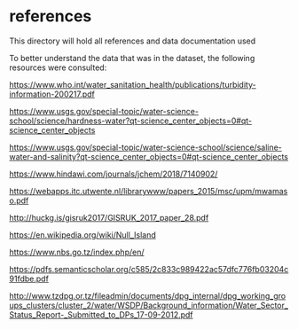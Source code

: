 # references

This directory will hold all references and data documentation used

To better understand the data that was in the dataset, the following resources were consulted:

https://www.who.int/water_sanitation_health/publications/turbidity-information-200217.pdf

https://www.usgs.gov/special-topic/water-science-school/science/hardness-water?qt-science_center_objects=0#qt-science_center_objects

https://www.usgs.gov/special-topic/water-science-school/science/saline-water-and-salinity?qt-science_center_objects=0#qt-science_center_objects

https://www.hindawi.com/journals/jchem/2018/7140902/

https://webapps.itc.utwente.nl/librarywww/papers_2015/msc/upm/mwamaso.pdf

http://huckg.is/gisruk2017/GISRUK_2017_paper_28.pdf

https://en.wikipedia.org/wiki/Null_Island

https://www.nbs.go.tz/index.php/en/

https://pdfs.semanticscholar.org/c585/2c833c989422ac57dfc776fb03204c91fdbe.pdf 

http://www.tzdpg.or.tz/fileadmin/documents/dpg_internal/dpg_working_groups_clusters/cluster_2/water/WSDP/Background_information/Water_Sector_Status_Report-_Submitted_to_DPs_17-09-2012.pdf 